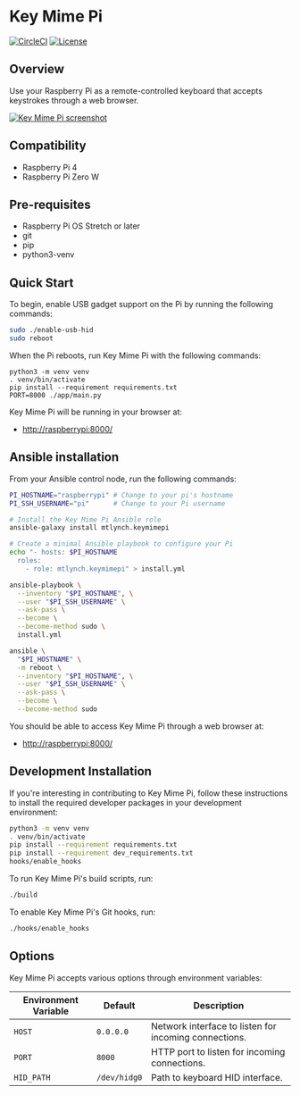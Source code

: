 # Key Mime Pi

[![CircleCI](https://circleci.com/gh/mtlynch/key-mime-pi.svg?style=svg)](https://circleci.com/gh/mtlynch/key-mime-pi) [![License](http://img.shields.io/:license-mit-blue.svg?style=flat-square)](LICENSE)

## Overview

Use your Raspberry Pi as a remote-controlled keyboard that accepts keystrokes through a web browser.

[![Key Mime Pi screenshot](https://raw.githubusercontent.com/mtlynch/key-mime-pi/master/screenshot.png)](https://raw.githubusercontent.com/mtlynch/key-mime-pi/master/screenshot.png)

## Compatibility

* Raspberry Pi 4
* Raspberry Pi Zero W

## Pre-requisites

* Raspberry Pi OS Stretch or later
* git
* pip
* python3-venv

## Quick Start

To begin, enable USB gadget support on the Pi by running the following commands:

```bash
sudo ./enable-usb-hid
sudo reboot
```

When the Pi reboots, run Key Mime Pi with the following commands:

```
python3 -m venv venv
. venv/bin/activate
pip install --requirement requirements.txt
PORT=8000 ./app/main.py
```

Key Mime Pi will be running in your browser at:

* [http://raspberrypi:8000/](http://raspberrypi:8000/)

## Ansible installation

From your Ansible control node, run the following commands:

```bash
PI_HOSTNAME="raspberrypi" # Change to your pi's hostname
PI_SSH_USERNAME="pi"      # Change to your Pi username

# Install the Key Mime Pi Ansible role
ansible-galaxy install mtlynch.keymimepi

# Create a minimal Ansible playbook to configure your Pi
echo "- hosts: $PI_HOSTNAME
  roles:
    - role: mtlynch.keymimepi" > install.yml

ansible-playbook \
  --inventory "$PI_HOSTNAME", \
  --user "$PI_SSH_USERNAME" \
  --ask-pass \
  --become \
  --become-method sudo \
  install.yml

ansible \
  "$PI_HOSTNAME" \
  -m reboot \
  --inventory "$PI_HOSTNAME", \
  --user "$PI_SSH_USERNAME" \
  --ask-pass \
  --become \
  --become-method sudo
```

You should be able to access Key Mime Pi through a web browser at:

* [http://raspberrypi:8000/](http://raspberrypi:8000/)

## Development Installation

If you're interesting in contributing to Key Mime Pi, follow these instructions to install the required developer packages in your development environment:

```bash
python3 -m venv venv
. venv/bin/activate
pip install --requirement requirements.txt
pip install --requirement dev_requirements.txt
hooks/enable_hooks
```

To run Key Mime Pi's build scripts, run:

```bash
./build
```

To enable Key Mime Pi's Git hooks, run:

```bash
./hooks/enable_hooks
```

## Options

Key Mime Pi accepts various options through environment variables:

| Environment Variable | Default      | Description |
|----------------------|--------------|-------------|
| `HOST`               | `0.0.0.0`    | Network interface to listen for incoming connections. |
| `PORT`               | `8000`       | HTTP port to listen for incoming connections. |
| `HID_PATH`           | `/dev/hidg0` | Path to keyboard HID interface. |